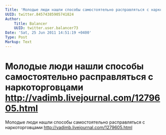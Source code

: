 ```yaml
---
Title: 'Молодые люди нашли способы самостоятельно расправляться с наркоторговцами http://vadimb.livejournal.com/1279605.html'
UUID: twitter.84574385905741824
Author:
    Title: Balancer
    UUID: twitter.user.balancer73
Date: 'Sat, 25 Jun 2011 14:51:19 +0400'
Type: Post
Markup: Text
---
```


# Молодые люди нашли способы самостоятельно расправляться с наркоторговцами http://vadimb.livejournal.com/1279605.html

Молодые люди нашли способы самостоятельно расправляться с
наркоторговцами http://vadimb.livejournal.com/1279605.html